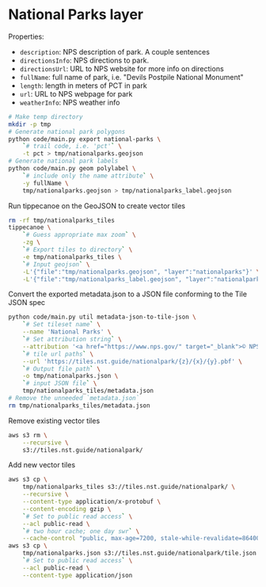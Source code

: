 # National Parks layer

Properties:

- `description`: NPS description of park. A couple sentences
- `directionsInfo`: NPS directions to park.
- `directionsUrl`: URL to NPS website for more info on directions
- `fullName`: full name of park, i.e. "Devils Postpile National Monument"
- `length`: length in meters of PCT in park
- `url`: URL to NPS webpage for park
- `weatherInfo`: NPS weather info

```bash
# Make temp directory
mkdir -p tmp
# Generate national park polygons
python code/main.py export national-parks \
    `# trail code, i.e. 'pct'` \
    -t pct > tmp/nationalparks.geojson
# Generate national park labels
python code/main.py geom polylabel \
    `# include only the name attribute` \
    -y fullName \
    tmp/nationalparks.geojson > tmp/nationalparks_label.geojson
```

Run tippecanoe on the GeoJSON to create vector tiles
```bash
rm -rf tmp/nationalparks_tiles
tippecanoe \
    `# Guess appropriate max zoom` \
    -zg \
    `# Export tiles to directory` \
    -e tmp/nationalparks_tiles \
    `# Input geojson` \
    -L'{"file":"tmp/nationalparks.geojson", "layer":"nationalparks"}' \
    -L'{"file":"tmp/nationalparks_label.geojson", "layer":"nationalparks_label"}'
```

Convert the exported metadata.json to a JSON file conforming to the Tile JSON
spec
```bash
python code/main.py util metadata-json-to-tile-json \
    `# Set tileset name` \
    --name 'National Parks' \
    `# Set attribution string` \
    --attribution '<a href="https://www.nps.gov/" target="_blank">© NPS</a>' \
    `# tile url paths` \
    --url 'https://tiles.nst.guide/nationalpark/{z}/{x}/{y}.pbf' \
    `# Output file path` \
    -o tmp/nationalparks.json \
    `# input JSON file` \
    tmp/nationalparks_tiles/metadata.json
# Remove the unneeded `metadata.json`
rm tmp/nationalparks_tiles/metadata.json
```

Remove existing vector tiles
```bash
aws s3 rm \
    --recursive \
    s3://tiles.nst.guide/nationalpark/
```

Add new vector tiles
```bash
aws s3 cp \
    tmp/nationalparks_tiles s3://tiles.nst.guide/nationalpark/ \
    --recursive \
    --content-type application/x-protobuf \
    --content-encoding gzip \
    `# Set to public read access` \
    --acl public-read \
    `# two hour cache; one day swr` \
    --cache-control "public, max-age=7200, stale-while-revalidate=86400"
aws s3 cp \
    tmp/nationalparks.json s3://tiles.nst.guide/nationalpark/tile.json \
    `# Set to public read access` \
    --acl public-read \
    --content-type application/json
```
